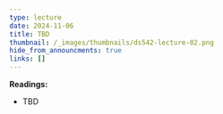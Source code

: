 ```yaml
---
type: lecture
date: 2024-11-06
title: TBD
thumbnail: /_images/thumbnails/ds542-lecture-02.png
hide_from_announcments: true
links: []
---
```

**Readings:**
- TBD

